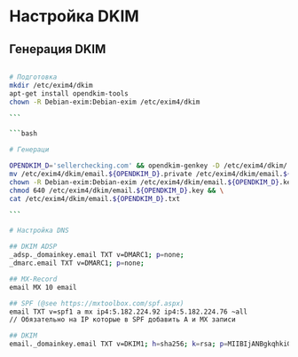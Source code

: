 # Настройка DKIM

## Генерация DKIM

````bash

# Подготовка
mkdir /etc/exim4/dkim
apt-get install opendkim-tools
chown -R Debian-exim:Debian-exim /etc/exim4/dkim

```

```bash

# Генераци

OPENDKIM_D='sellerchecking.com' && opendkim-genkey -D /etc/exim4/dkim/ -d ${OPENDKIM_D} -s email.${OPENDKIM_D} && \
mv /etc/exim4/dkim/email.${OPENDKIM_D}.private /etc/exim4/dkim/email.${OPENDKIM_D}.key && \
chown -R Debian-exim:Debian-exim /etc/exim4/dkim/email.${OPENDKIM_D}.key && \
chmod 640 /etc/exim4/dkim/email.${OPENDKIM_D}.key && \
cat /etc/exim4/dkim/email.${OPENDKIM_D}.txt

```

# Настройка DNS

## DKIM ADSP
_adsp._domainkey.email TXT v=DMARC1; p=none;
_dmarc.email TXT v=DMARC1; p=none;

## MX-Record
email MX 10 email

## SPF (@see https://mxtoolbox.com/spf.aspx)
email TXT v=spf1 a mx ip4:5.182.224.92 ip4:5.182.224.76 ~all
// Обязательно на IP которые в SPF добавить A и MX записи 

## DKIM
email._domainkey.email TXT v=DKIM1; h=sha256; k=rsa; p=MIIBIjANBgkqhkiG9w0BAQEFAAOCAQ8AMIIBCgKCAQEAtVL9MG4PPk3zSDFm4cwsOOYTOFQBzCTsOtHNfSFBVHXHmHFJgWA6b0sB6ijf5MavZ26KfNzkA/mAaTHGzTPUdX9UJ6MC4+vMj7KDAMCa0QsyZpkZsUPM6S+n83Yv0E5hZIB9qvR2mkQFQyMtnpWF3x0+Pourp81eYMAmThBBob3Lx0Guq37aO7noyo2M+whgb/fFVWnZRsLKdJGTj14VSudkFjyAP2BT9e8qDnpWmzpPJXYnzdbqhNW+6QJQkEn57bgOi6TXIaoctXALCqqzHXIOVyahUaxvyFw/ucG2Cd4OdIEfrBG+KAG/vEe5AP7AcWht39gLk2v2mqF7iQOeUwIDAQAB

